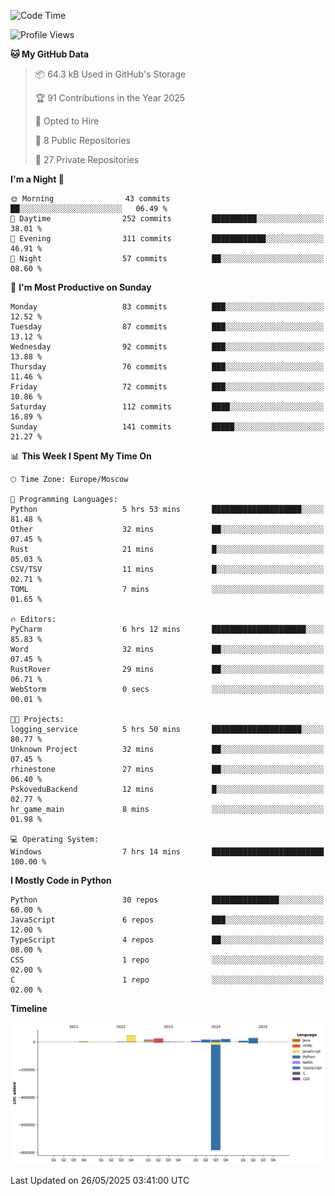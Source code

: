 <!--START_SECTION:waka-->
![Code Time](http://img.shields.io/badge/Code%20Time-675%20hrs%2017%20mins-blue)

![Profile Views](http://img.shields.io/badge/Profile%20Views-0-blue)

**🐱 My GitHub Data** 

> 📦 64.3 kB Used in GitHub's Storage 
 > 
> 🏆 91 Contributions in the Year 2025
 > 
> 💼 Opted to Hire
 > 
> 📜 8 Public Repositories 
 > 
> 🔑 27 Private Repositories 
 > 
**I'm a Night 🦉** 

```text
🌞 Morning                43 commits          ██░░░░░░░░░░░░░░░░░░░░░░░   06.49 % 
🌆 Daytime                252 commits         ██████████░░░░░░░░░░░░░░░   38.01 % 
🌃 Evening                311 commits         ████████████░░░░░░░░░░░░░   46.91 % 
🌙 Night                  57 commits          ██░░░░░░░░░░░░░░░░░░░░░░░   08.60 % 
```
📅 **I'm Most Productive on Sunday** 

```text
Monday                   83 commits          ███░░░░░░░░░░░░░░░░░░░░░░   12.52 % 
Tuesday                  87 commits          ███░░░░░░░░░░░░░░░░░░░░░░   13.12 % 
Wednesday                92 commits          ███░░░░░░░░░░░░░░░░░░░░░░   13.88 % 
Thursday                 76 commits          ███░░░░░░░░░░░░░░░░░░░░░░   11.46 % 
Friday                   72 commits          ███░░░░░░░░░░░░░░░░░░░░░░   10.86 % 
Saturday                 112 commits         ████░░░░░░░░░░░░░░░░░░░░░   16.89 % 
Sunday                   141 commits         █████░░░░░░░░░░░░░░░░░░░░   21.27 % 
```


📊 **This Week I Spent My Time On** 

```text
🕑︎ Time Zone: Europe/Moscow

💬 Programming Languages: 
Python                   5 hrs 53 mins       ████████████████████░░░░░   81.48 % 
Other                    32 mins             ██░░░░░░░░░░░░░░░░░░░░░░░   07.45 % 
Rust                     21 mins             █░░░░░░░░░░░░░░░░░░░░░░░░   05.03 % 
CSV/TSV                  11 mins             █░░░░░░░░░░░░░░░░░░░░░░░░   02.71 % 
TOML                     7 mins              ░░░░░░░░░░░░░░░░░░░░░░░░░   01.65 % 

🔥 Editors: 
PyCharm                  6 hrs 12 mins       █████████████████████░░░░   85.83 % 
Word                     32 mins             ██░░░░░░░░░░░░░░░░░░░░░░░   07.45 % 
RustRover                29 mins             ██░░░░░░░░░░░░░░░░░░░░░░░   06.71 % 
WebStorm                 0 secs              ░░░░░░░░░░░░░░░░░░░░░░░░░   00.01 % 

🐱‍💻 Projects: 
logging_service          5 hrs 50 mins       ████████████████████░░░░░   80.77 % 
Unknown Project          32 mins             ██░░░░░░░░░░░░░░░░░░░░░░░   07.45 % 
rhinestone               27 mins             ██░░░░░░░░░░░░░░░░░░░░░░░   06.40 % 
PskoveduBackend          12 mins             █░░░░░░░░░░░░░░░░░░░░░░░░   02.77 % 
hr_game_main             8 mins              ░░░░░░░░░░░░░░░░░░░░░░░░░   01.98 % 

💻 Operating System: 
Windows                  7 hrs 14 mins       █████████████████████████   100.00 % 
```

**I Mostly Code in Python** 

```text
Python                   30 repos            ███████████████░░░░░░░░░░   60.00 % 
JavaScript               6 repos             ███░░░░░░░░░░░░░░░░░░░░░░   12.00 % 
TypeScript               4 repos             ██░░░░░░░░░░░░░░░░░░░░░░░   08.00 % 
CSS                      1 repo              ░░░░░░░░░░░░░░░░░░░░░░░░░   02.00 % 
C                        1 repo              ░░░░░░░░░░░░░░░░░░░░░░░░░   02.00 % 
```



**Timeline**

![Lines of Code chart](https://raw.githubusercontent.com/adlemx/adlemx/main/assets/bar_graph.png)


 Last Updated on 26/05/2025 03:41:00 UTC
<!--END_SECTION:waka-->
